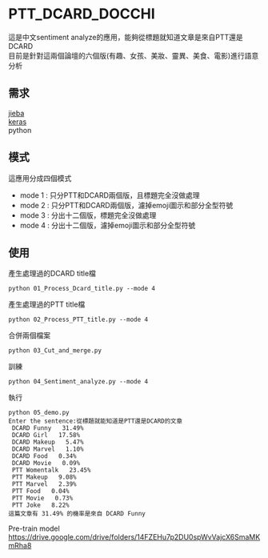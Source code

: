 # PTT_DCARD_DOCCHI
這是中文sentiment analyze的應用，能夠從標題就知道文章是來自PTT還是DCARD  
目前是針對這兩個論壇的六個版(有趣、女孩、美妝、靈異、美食、電影)進行語意分析 

需求
-----------------
[jieba](https://github.com/fxsjy/jieba)   
[keras](https://github.com/keras-team/keras)  
python  

模式
-----------------
這應用分成四個模式
* mode 1 : 只分PTT和DCARD兩個版，且標題完全沒做處理
* mode 2 : 只分PTT和DCARD兩個版，濾掉emoji圖示和部分全型符號
* mode 3 : 分出十二個版，標題完全沒做處理
* mode 4 : 分出十二個版，濾掉emoji圖示和部分全型符號

使用
-----------------
產生處理過的DCARD title檔
```
python 01_Process_Dcard_title.py --mode 4
```
產生處理過的PTT title檔
```
python 02_Process_PTT_title.py --mode 4
```
合併兩個檔案
```
python 03_Cut_and_merge.py
```
訓練
```
python 04_Sentiment_analyze.py --mode 4
```
執行
```
python 05_demo.py
Enter the sentence:從標題就能知道是PTT還是DCARD的文章
 DCARD Funny   31.49%
 DCARD Girl   17.58%
 DCARD Makeup   5.47%
 DCARD Marvel   1.10%
 DCARD Food   0.34%
 DCARD Movie   0.09%
 PTT Womentalk   23.45%
 PTT Makeup   9.08%
 PTT Marvel   2.39%
 PTT Food   0.04%
 PTT Movie   0.73%
 PTT Joke   8.22%
這篇文章有 31.49% 的機率是來自 DCARD Funny
```


Pre-train model  
https://drive.google.com/drive/folders/14FZEHu7p2DU0spWvVajcX6SmaMKmRha8


